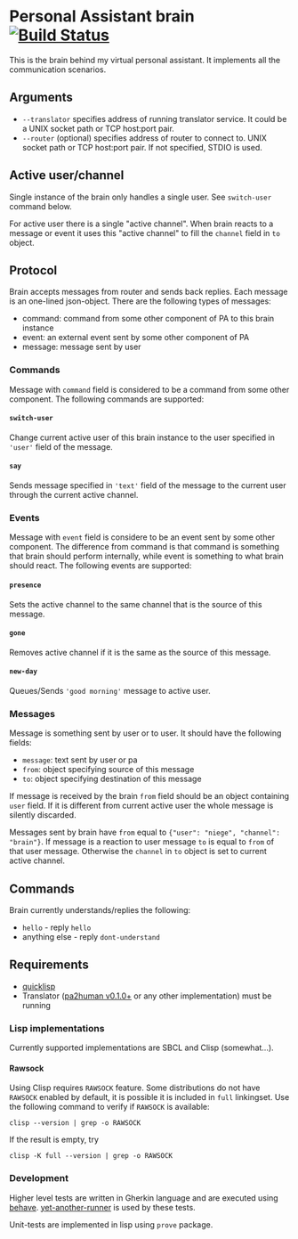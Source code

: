 # Personal Assistant brain [![Build Status](https://travis-ci.com/aragaer/pa_brain.svg?branch=master)](https://travis-ci.com/aragaer/pa_brain)

This is the brain behind my virtual personal assistant. It implements
all the communication scenarios.

## Arguments

- `--translator` specifies address of running translator service. It
  could be a UNIX socket path or TCP host:port pair.
- `--router` (optional) specifies address of router to connect
  to. UNIX socket path or TCP host:port pair. If not specified, STDIO
  is used.

## Active user/channel

Single instance of the brain only handles a single user. See
`switch-user` command below.

For active user there is a single "active channel". When brain reacts
to a message or event it uses this "active channel" to fill the
`channel` field in `to` object.

## Protocol

Brain accepts messages from router and sends back replies. Each
message is an one-lined json-object. There are the following types of
messages:

- command: command from some other component of PA to this brain instance
- event: an external event sent by some other component of PA
- message: message sent by user

### Commands

Message with `command` field is considered to be a command from some
other component. The following commands are supported:

#### `switch-user`

Change current active user of this brain instance to the user
specified in `'user'` field of the message.

#### `say`

Sends message specified in `'text'` field of the message to the
current user through the current active channel.

### Events

Message with `event` field is considere to be an event sent by some
other component. The difference from command is that command is
something that brain should perform internally, while event is
something to what brain should react. The following events are
supported:

#### `presence`

Sets the active channel to the same channel that is the source of this
message.

#### `gone`

Removes active channel if it is the same as the source of this
message.

#### `new-day`

Queues/Sends `'good morning'` message to active user.

### Messages

Message is something sent by user or to user. It should have the
following fields:

- `message`: text sent by user or pa
- `from`: object specifying source of this message
- `to`: object specifying destination of this message

If message is received by the brain `from` field should be an object
containing `user` field. If it is different from current active user
the whole message is silently discarded.

Messages sent by brain have `from` equal to `{"user": "niege",
"channel": "brain"}`. If message is a reaction to user message `to` is
equal to `from` of that user message. Otherwise the `channel` in `to`
object is set to current active channel.

## Commands
Brain currently understands/replies the following:

- `hello` - reply `hello`
- anything else - reply `dont-understand`

## Requirements

- [quicklisp](https://www.quicklisp.org/beta/)
- Translator ([pa2human v0.1.0+](https://github.com/aragaer/pa2human) or any other implementation) must be running

### Lisp implementations

Currently supported implementations are SBCL and Clisp (somewhat...).

#### Rawsock

Using Clisp requires `RAWSOCK` feature. Some distributions do not have
`RAWSOCK` enabled by default, it is possible it is included in `full`
linkingset. Use the following command to verify if `RAWSOCK` is available:

    clisp --version | grep -o RAWSOCK

If the result is empty, try

    clisp -K full --version | grep -o RAWSOCK


### Development

Higher level tests are written in Gherkin language and are executed
using [behave](https://behave.readthedocs.io/en/stable/).
[yet-another-runner](https://github.com/aragaer/runner) is used by
these tests.

Unit-tests are implemented in lisp using `prove` package.
